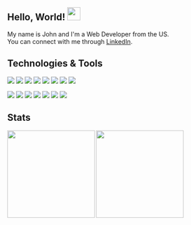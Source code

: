 ## Hello, World! <img src="https://raw.githubusercontent.com/MartinHeinz/MartinHeinz/master/wave.gif" width="30px">

My name is John and I'm a Web Developer from the US. <br>
You can connect with me through [LinkedIn](https://www.linkedin.com/in/johnmarionsanchez/). <br>

## Technologies & Tools
![](https://img.shields.io/static/v1?message=Git&logo=git&labelColor=5c5c5c&color=2a6fad&logoColor=white&label=%20)
![](https://img.shields.io/static/v1?message=HTML&logo=html5&labelColor=5c5c5c&color=2a6fad&logoColor=white&label=%20)
![](https://img.shields.io/static/v1?message=CSS&logo=css3&labelColor=5c5c5c&color=2a6fad&logoColor=white&label=%20)
![](https://img.shields.io/static/v1?message=SASS&logo=sass&labelColor=5c5c5c&color=2a6fad&logoColor=white&label=%20)
![](https://img.shields.io/static/v1?message=TailwindCSS&logo=tailwindcss&labelColor=5c5c5c&color=2a6fad&logoColor=white&label=%20)
![](https://img.shields.io/static/v1?message=JavaScript&logo=javascript&labelColor=5c5c5c&color=2a6fad&logoColor=white&label=%20)
![](https://img.shields.io/static/v1?message=React&logo=react&labelColor=5c5c5c&color=2a6fad&logoColor=white&label=%20)
![](https://img.shields.io/static/v1?message=Node&logo=node.js&labelColor=5c5c5c&color=2a6fad&logoColor=white&label=%20)

![](https://img.shields.io/static/v1?message=Express&logo=express&labelColor=5c5c5c&color=2a6fad&logoColor=white&label=%20)
![](https://img.shields.io/static/v1?message=MongoDB&logo=mongodb&labelColor=5c5c5c&color=2a6fad&logoColor=white&label=%20)
![](https://img.shields.io/static/v1?message=PostgreSQL&logo=postgresql&labelColor=5c5c5c&color=2a6fad&logoColor=white&label=%20)
![](https://img.shields.io/static/v1?message=Jest&logo=jest&labelColor=5c5c5c&color=2a6fad&logoColor=white&label=%20)
![](https://img.shields.io/static/v1?message=Mocha&logo=mocha&labelColor=5c5c5c&color=2a6fad&logoColor=white&label=%20)
![](https://img.shields.io/static/v1?message=VSCode&logo=visualstudiocode&labelColor=5c5c5c&color=2a6fad&logoColor=white&label=%20)
![](https://img.shields.io/static/v1?message=Figma&logo=figma&labelColor=5c5c5c&color=2a6fad&logoColor=white&label=%20)

## Stats
<img align="left" height="200" src="https://github-readme-stats.vercel.app/api?username=johnmarion1126&show_icons=true&theme=prussian"/>
<img height="200" align="center" src="https://github-readme-stats.vercel.app/api/top-langs/?username=johnmarion1126&hide=html&langs_count=3&theme=prussian" />
